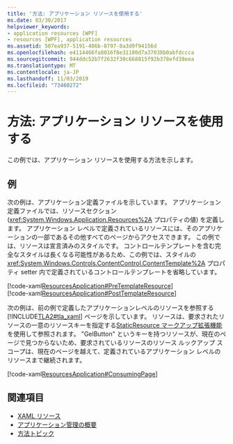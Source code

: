 ```yaml
---
title: '方法: アプリケーション リソースを使用する'
ms.date: 03/30/2017
helpviewer_keywords:
- application resources [WPF]
- resources [WPF], application resources
ms.assetid: 507ea937-5191-406b-8797-0a3d9f94156d
ms.openlocfilehash: e4114466fa8016f8e31100d7a37038b0abfdccca
ms.sourcegitcommit: 944ddc52b7f2632f30c668815f92b378efd38eea
ms.translationtype: MT
ms.contentlocale: ja-JP
ms.lasthandoff: 11/03/2019
ms.locfileid: "73460272"
---
```

# <a name="how-to-use-application-resources"></a>方法: アプリケーション リソースを使用する
この例では、アプリケーション リソースを使用する方法を示します。  
  
## <a name="example"></a>例  
 次の例は、アプリケーション定義ファイルを示しています。 アプリケーション定義ファイルでは、リソースセクション (<xref:System.Windows.Application.Resources%2A> プロパティの値) を定義します。 アプリケーション レベルで定義されているリソースには、そのアプリケーションの一部であるその他すべてのページからアクセスできます。 この例では、リソースは宣言済みのスタイルです。 コントロールテンプレートを含む完全なスタイルは長くなる可能性があるため、この例では、スタイルの <xref:System.Windows.Controls.ContentControl.ContentTemplate%2A> プロパティ setter 内で定義されているコントロールテンプレートを省略しています。  
  
 [!code-xaml[ResourcesApplication#PreTemplateResource](~/samples/snippets/csharp/VS_Snippets_Wpf/ResourcesApplication/CS/app.xaml#pretemplateresource)]  
[!code-xaml[ResourcesApplication#PostTemplateResource](~/samples/snippets/csharp/VS_Snippets_Wpf/ResourcesApplication/CS/app.xaml#posttemplateresource)]  
  
 次の例は、前の例で定義したアプリケーションレベルのリソースを参照する [!INCLUDE[TLA2#tla_xaml](../../../../includes/tla2sharptla-xaml-md.md)] ページを示しています。 リソースは、要求されたリソースの一意のリソースキーを指定する[StaticResource マークアップ拡張機能](staticresource-markup-extension.md)を使用して参照されます。 "GelButton" というキーを持つリソースが、現在のページで見つからないため、要求されているリソースのリソース ルックアップ スコープは、現在のページを越えて、定義されているアプリケーション レベルのリソースまで継続されます。  
  
 [!code-xaml[ResourcesApplication#ConsumingPage](~/samples/snippets/csharp/VS_Snippets_Wpf/ResourcesApplication/CS/page1.xaml#consumingpage)]  
  
## <a name="see-also"></a>関連項目

- [XAML リソース](../../../desktop-wpf/fundamentals/xaml-resources-define.md)
- [アプリケーション管理の概要](../app-development/application-management-overview.md)
- [方法トピック](resources-how-to-topics.md)

